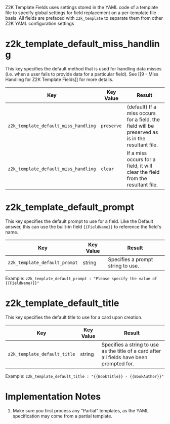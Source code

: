 Z2K Template Fields uses settings stored in the YAML code of a template file to specify global settings for field replacement on a per-template file basis. All fields are prefaced with `z2k_template` to separate them from other Z2K YAML configuration settings


# z2k_template_default_miss_handling
This key specifies the default method that is used for handling data misses (i.e. when a user fails to provide data for a particular field). See [[9 - Miss Handling for Z2K Template Fields]] for more details. 

| Key                                  | Key Value  | Result                                                                                           |
| ------------------------------------ | ---------- | ------------------------------------------------------------------------------------------------ |
| `z2k_template_default_miss_handling` | `preserve` | (default) If a miss occurs for a field, the field will be preserved as is in the resultant file. |
| `z2k_template_default_miss_handling` | `clear`    | If a miss occurs for a field, it will clear the field from the resultant file.                   |

# z2k_template_default_prompt
This key specifies the default prompt to use for a field. Like the Default answer, this can use the built-in field `{{FieldName}}` to reference the field's name.

| Key                           | Key Value | Result                            |
| ----------------------------- | --------- | --------------------------------- |
| `z2k_template_default_prompt` | string    | Specifies a prompt string to use. |
Example:
	`z2k_template_default_prompt : "Please specify the value of {{FieldName)}}"`

# z2k_template_default_title
This key specifies the default title to use for a card upon creation. 

| Key                          | Key Value | Result                                                                                    |
| ---------------------------- | --------- | ----------------------------------------------------------------------------------------- |
| `z2k_template_default_title` | string    | Specifies a string to use as the title of a card after all fields have been prompted for. |
Example:
	`z2k_template_default_title : "{{BookTitle}} - {{BookAuthor}}"`
 
 
# Implementation Notes

1. Make sure you first process any "Partial" templates, as the YAML specification may come from a partial template.
